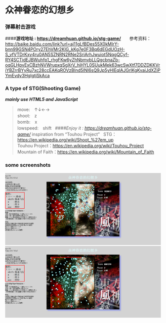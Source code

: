 # 众神眷恋的幻想乡
### 弹幕射击游戏
####**游戏地址 : https://dreamhuan.github.io/stg-game/**  
    
参考资料：http://baike.baidu.com/link?url=aj11gLfBDes55X0kMIrY-bnn99GSN4POry27EhVMr2KlG_kKg7e0F3Bq6dEGdUOzH-S_vfVTDrKxy4ru0AN5SZNRN2RNe2SriArhJwuiot5NqgQCyf-RY4SCTidEJBWuhfp1_rhgFKw6yZhNbmvbLLQgcbnaZb-oqGLHpvExCBzhNVWrupxqSgXrV_hjHYL0SUukMek63wcSwXtf7DDZDKKVriYBZrrBYyRu7xc28ccEAKqROVzBInd5lNI6sQ9Jp5yHlEqlAJGrIKgKvaiJdXZiPYmEvdy3HgIgtjSkAca
### A type of STG(Shooting Game)
***mainly use HTML5 and JavaScript***  
>move:　↑↓←→    
>shoot:　z     
>bomb:　x     
>lowspeed:　shift   
####*Enjoy it : https://dreamhuan.github.io/stg-game/* 
inspiration from “Touhou Project”  
STG：https://en.wikipedia.org/wiki/Shoot_%27em_up  
Touhou Project：https://en.wikipedia.org/wiki/Touhou_Project  
Mountain of Faith：https://en.wikipedia.org/wiki/Mountain_of_Faith

### some screenshots
![弹幕](1.png)
![BOSS](2.png)
